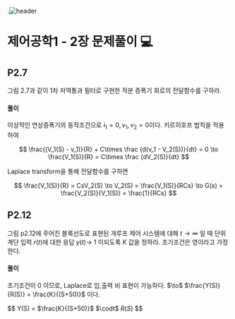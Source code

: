 .![header](https://capsule-render.vercel.app/api?type=wave&color=auto&height=300&section=header&text=Control-Systems-Engineering&fontSize=30)




#  제어공학1 - 2장 문제풀이 :computer: 



## P2.7 
그림 2.7과 같이 1차 저역통과 필터로 구현한 적분 증폭기 회로의 전달함수를 구하라.
#### 풀이

이상적인 연상증폭기의 동작조건으로  $i_1 =0,v_1,v_2=0$이다.
키르히호프 법칙을 적용하여 

$$
\frac{(V_1(S) - v_1)}{R} + C\times \frac {d(v_1 - V_2(S))}{dt} = 0 \to \frac{V_1(S)}{R} =  C\times \frac {dV_2(S)}{dt}
$$

Laplace transform을 통해 전달함수를 구하면

$$
\frac{V_1(S)}{R} =  CsV_2(S) \to V_2(S) = \frac{V_1(S)}{RCs} \to G(s) = \frac{V_2(S)}{V_1(S)} = \frac{1}{RCs}
$$


## P2.12

그림 p2.12에 주어진 블록선도로 표현된 개루프 제어 시스템에 대해 $t \to \infty$ 일 때 단위계단 입력 $r(t)$에 대한 응답  $y(t)\to\ 1$ 이되도록 $K$ 값을 정하라. 초기조건은 영이라고 가정한다.
#### 풀이
초기조건이 0 이므로, Laplace로 입,출력 비 표현이 가능하다. $\to\$ $\frac{Y(S)}{R(S)} = \frac{K}{(S+50)}$ 이다.

$$
Y(S) = $\frac{K}{(S+50)}$ $\codt$ $R(S)$
$$




